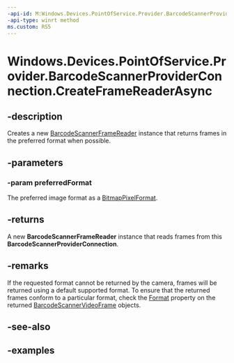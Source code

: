 ```yaml
---
-api-id: M:Windows.Devices.PointOfService.Provider.BarcodeScannerProviderConnection.CreateFrameReaderAsync(Windows.Graphics.Imaging.BitmapPixelFormat)
-api-type: winrt method
ms.custom: RS5
---
```


<!-- Method syntax.
public IAsyncOperation<BarcodeScannerFrameReader> BarcodeScannerProviderConnection.CreateFrameReaderAsync(BitmapPixelFormat preferredFormat)
-->

# Windows.Devices.PointOfService.Provider.BarcodeScannerProviderConnection.CreateFrameReaderAsync

## -description
Creates a new [BarcodeScannerFrameReader](barcodescannerframereader.md) instance that returns frames in the preferred format when possible.

## -parameters
### -param preferredFormat
The preferred image format as a [BitmapPixelFormat](..\windows.graphics.imaging\bitmappixelformat.md).

## -returns
A new **BarcodeScannerFrameReader** instance that reads frames from this **BarcodeScannerProviderConnection**.

## -remarks
If the requested format cannot be returned by the camera, frames will be returned using a default supported format. To ensure that the returned frames conform to a particular format, check the [Format](barcodescannervideoframe_format.md) property on the returned [BarcodeScannerVideoFrame](barcodescannervideoframe.md) objects.

## -see-also

## -examples

